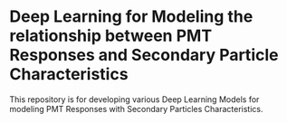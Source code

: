 # Deep Learning for Modeling the relationship between PMT Responses and Secondary Particle Characteristics

This repository is for developing various Deep Learning Models for modeling PMT Responses with Secondary Particles Characteristics.
